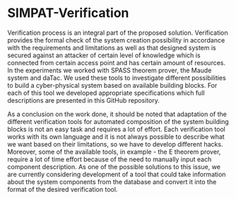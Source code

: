 # SIMPAT-Verification
Verification process is an integral part of the proposed solution. Verification provides the formal check of the system creation possibility in accordance with the requirements and limitations as well as that designed system is secured against an attacker of certain level of knowledge which is connected from certain access point and has certain amount of resources. In the experiments we worked with SPASS theorem prover, the Maude system and daTac. We used these tools to investigate different possibilities to build a cyber-physical system based on available building blocks. For each of this tool we developed appropriate specifications which full descriptions are presented in this GitHub repository.

As a conclusion on the work done, it should be noted that adaptation of the different verification tools for automated composition of the system building blocks is not an easy task and requires a lot of effort. Each verification tool works with its own language and it is not always possible to describe what we want based on their limitations, so we have to develop different hacks. Moreover, some of the available tools, in example - the E theorem prover, require a lot of time effort because of the need to manually input each component description. As one of the possible solutions to this issue, we are currently considering development of a tool that could take information about the system components from the database and convert it into the format of the desired verification tool.
